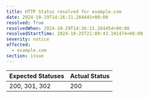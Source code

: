 ```yaml
---
title: HTTP Status resolved for example.com
date: 2024-10-29T14:26:11.284445+00:00
resolved: True
resolvedWhen: 2024-10-29T14:26:11.284454+00:00
resolvedStartTime: 2024-10-25T21:09:43.191474+00:00
severity: notice
affected:
  - example.com
section: issue
---
```


| Expected Statuses | Actual Status  |
|-------------------|----------------|
| 200, 301, 302 | 200 |
